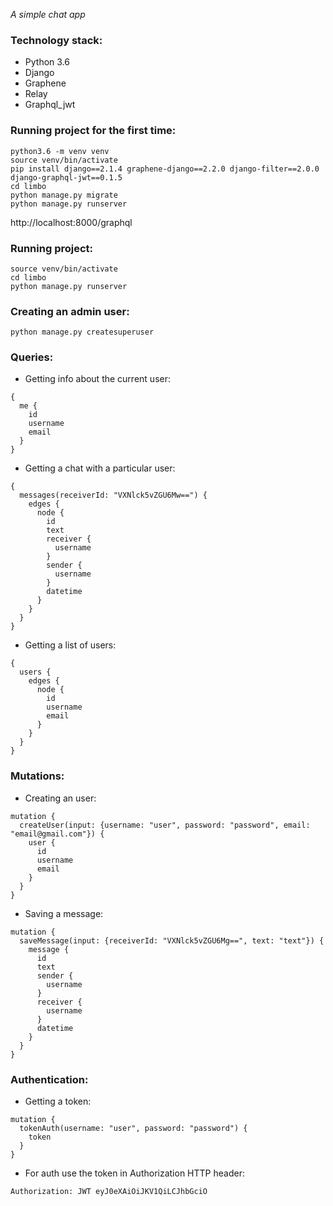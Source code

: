 _A simple chat app_

### Technology stack:
* Python 3.6
* Django
* Graphene
* Relay
* Graphql_jwt

### Running project for the first time:

```
python3.6 -m venv venv
source venv/bin/activate
pip install django==2.1.4 graphene-django==2.2.0 django-filter==2.0.0 django-graphql-jwt==0.1.5
cd limbo
python manage.py migrate
python manage.py runserver
```
http://localhost:8000/graphql

### Running project:

```
source venv/bin/activate
cd limbo
python manage.py runserver
```

### Creating an admin user:

```
python manage.py createsuperuser
```

### Queries:

* Getting info about the current user:
```
{
  me {
    id
    username
    email
  }
}
```

* Getting a chat with a particular user:
```
{
  messages(receiverId: "VXNlck5vZGU6Mw==") {
    edges {
      node {
        id
        text
        receiver {
          username
        }
        sender {
          username
        }
        datetime
      }
    }
  }
}
```

* Getting a list of users:
```
{
  users {
    edges {
      node {
        id
        username
        email
      }
    }
  }
}
```

### Mutations:

* Creating an user:
```
mutation {
  createUser(input: {username: "user", password: "password", email: "email@gmail.com"}) {
    user {
      id
      username
      email
    }
  }
}
```

* Saving a message:
```
mutation {
  saveMessage(input: {receiverId: "VXNlck5vZGU6Mg==", text: "text"}) {
    message {
      id
      text
      sender {
        username
      }
      receiver {
        username
      }
      datetime
    }
  }
}
```
### Authentication:

* Getting a token:
```
mutation {
  tokenAuth(username: "user", password: "password") {
    token
  }
}
```

* For auth use the token in Authorization HTTP header:
```
Authorization: JWT eyJ0eXAiOiJKV1QiLCJhbGciO
```
